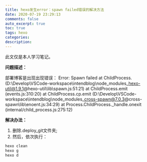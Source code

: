 ```yaml
---
title: hexo发生error：spawn failed错误的解决方法
date: 2020-07-19 23:29:13
comments: false
auto_excerpt: true
toc: true
tags: hexo
categories: 
description:
---
```

此文仅是本人学习笔记。

**问题描述：**

部署博客是出现出现错误：
Error: Spawn failed
at ChildProcess.<anonymous> (D:\Develop\VSCode-workspace\intendblog\node_modules\_hexo-util@1.9.1@hexo-util\lib\spawn.js:51:21)
at ChildProcess.emit (events.js:310:20)
at ChildProcess.cp.emit (D:\Develop\VSCode-workspace\intendblog\node_modules\_cross-spawn@7.0.3@cross-spawn\lib\enoent.js:34:29)
at Process.ChildProcess._handle.onexit (internal/child_process.js:275:12) 

**解决办法：**

1.	删除.deploy_git文件夹;
2.	然后，依次执行：
```javascript
hexo clean
hexo g
hexo d
```
